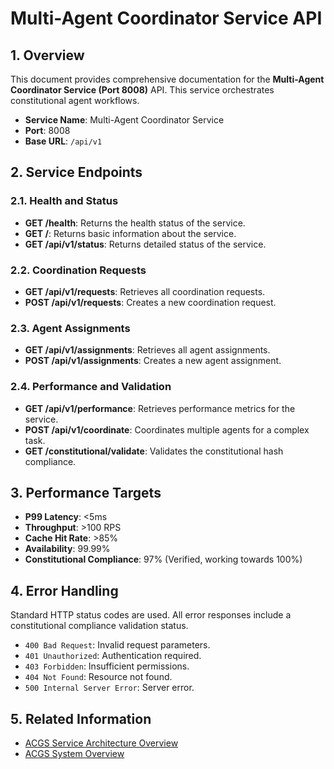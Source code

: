 # Multi-Agent Coordinator Service API

<!-- Constitutional Hash: cdd01ef066bc6cf2 -->

## 1. Overview

This document provides comprehensive documentation for the **Multi-Agent Coordinator Service (Port 8008)** API. This service orchestrates constitutional agent workflows.

- **Service Name**: Multi-Agent Coordinator Service
- **Port**: 8008
- **Base URL**: `/api/v1`

## 2. Service Endpoints

### 2.1. Health and Status

- **GET /health**: Returns the health status of the service.
- **GET /**: Returns basic information about the service.
- **GET /api/v1/status**: Returns detailed status of the service.

### 2.2. Coordination Requests

- **GET /api/v1/requests**: Retrieves all coordination requests.
- **POST /api/v1/requests**: Creates a new coordination request.

### 2.3. Agent Assignments

- **GET /api/v1/assignments**: Retrieves all agent assignments.
- **POST /api/v1/assignments**: Creates a new agent assignment.

### 2.4. Performance and Validation

- **GET /api/v1/performance**: Retrieves performance metrics for the service.
- **POST /api/v1/coordinate**: Coordinates multiple agents for a complex task.
- **GET /constitutional/validate**: Validates the constitutional hash compliance.

## 3. Performance Targets

- **P99 Latency**: <5ms
- **Throughput**: >100 RPS
- **Cache Hit Rate**: >85%
- **Availability**: 99.99%
- **Constitutional Compliance**: 97% (Verified, working towards 100%)

## 4. Error Handling

Standard HTTP status codes are used. All error responses include a constitutional compliance validation status.

- `400 Bad Request`: Invalid request parameters.
- `401 Unauthorized`: Authentication required.
- `403 Forbidden`: Insufficient permissions.
- `404 Not Found`: Resource not found.
- `500 Internal Server Error`: Server error.

## 5. Related Information

- [ACGS Service Architecture Overview](../ACGS_SERVICE_OVERVIEW.md)
- [ACGS System Overview](../../SYSTEM_OVERVIEW.md)
